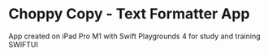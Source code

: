 # Choppy Copy - Text Formatter App

App created on iPad Pro M1 with Swift Playgrounds 4 for study and training SWIFTUI
